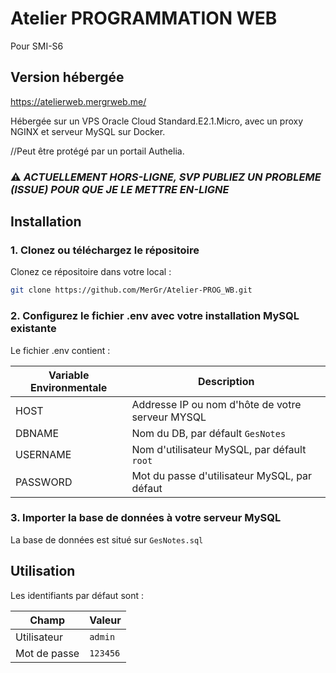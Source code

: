 # Atelier PROGRAMMATION WEB
Pour SMI-S6

## Version hébergée

https://atelierweb.mergrweb.me/

Hébergée sur un VPS Oracle Cloud Standard.E2.1.Micro, avec un proxy NGINX et serveur MySQL sur Docker.

//Peut être protégé par un portail Authelia.
### ⚠️ *ACTUELLEMENT HORS-LIGNE, SVP PUBLIEZ UN PROBLEME (ISSUE) POUR QUE JE LE METTRE EN-LIGNE*

## Installation

### 1. Clonez ou téléchargez le répositoire
Clonez ce répositoire dans votre local :
```bash
git clone https://github.com/MerGr/Atelier-PROG_WB.git
```

### 2. Configurez le fichier .env avec votre installation MySQL existante

Le fichier .env contient :

| Variable Environmentale | Description                                         |
| ----------------------- |-----------------------------------------------------|
| HOST                    | Addresse IP ou nom d'hôte de votre serveur MYSQL    |
| DBNAME                  | Nom du DB, par défault ```GesNotes```               |
| USERNAME                | Nom d'utilisateur MySQL, par défault ```root```     |
| PASSWORD                | Mot du passe d'utilisateur MySQL, par défaut ``` ```|

### 3. Importer la base de données à votre serveur MySQL

La base de données est situé sur ```GesNotes.sql```

## Utilisation

Les identifiants par défaut sont :

| Champ         | Valeur      |
| ------------- |-------------|
| Utilisateur   | ```admin``` |
| Mot de passe  | ```123456```|
